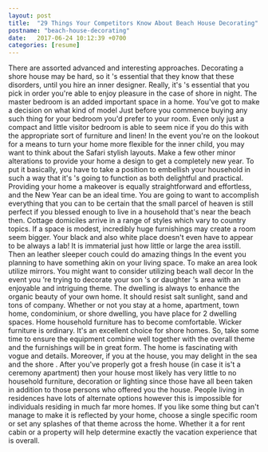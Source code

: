 ```yaml
---
layout: post
title:  "29 Things Your Competitors Know About Beach House Decorating"
postname: "beach-house-decorating"
date:   2017-06-24 10:12:39 +0700
categories: [resume]
---
```

There are assorted advanced and interesting approaches. Decorating a shore house may be hard, so it 's essential that they know that these disorders, until you hire an inner designer. Really, it's 's essential that you pick in order you're able to enjoy pleasure in the case of shore in night. The master bedroom is an added important space in a home. You've got to make a decision on what kind of model Just before you commence buying any such thing for your bedroom you'd prefer to your room. Even only just a compact and little visitor bedroom is able to seem nice if you do this with the appropriate sort of furniture and linen! In the event you're on the lookout for a means to turn your home more flexible for the inner child, you may want to think about the Safari stylish layouts. Make a few other minor alterations to provide your home a design to get a completely new year. To put it basically, you have to take a position to embellish your household in such a way that it's 's going to function as both delightful and practical. Providing your home a makeover is equally straightforward and effortless, and the New Year can be an ideal time. You are going to want to accomplish everything that you can to be certain that the small parcel of heaven is still perfect if you blessed enough to live in a household that's near the beach then. Cottage domiciles arrive in a range of styles which vary to country topics. If a space is modest, incredibly huge furnishings may create a room seem bigger. Your black and also white place doesn't even have to appear to be always a lab! It is immaterial just how little or large the area isstill. Then an leather sleeper couch could do amazing things In the event you planning to have something akin on your living space. To make an area look utilize mirrors. You might want to consider utilizing beach wall decor In the event you 're trying to decorate your son 's or daughter 's area with an enjoyable and intriguing theme. The dwelling is always to enhance the organic beauty of your own home. It should resist salt sunlight, sand and tons of company. Whether or not you stay at a home, apartment, town home, condominium, or shore dwelling, you have place for 2 dwelling spaces. Home household furniture has to become comfortable. Wicker furniture is ordinary. It's an excellent choice for shore homes. So, take some time to ensure the equipment combine well together with the overall theme and the furnishings will be in great form. The home is fascinating with vogue and details. Moreover, if you at the house, you may delight in the sea and the shore . After you've properly got a fresh house (in case it is't a ceremony apartment) then your house most likely has very little to no household furniture, decoration or lighting since those have all been taken in addition to those persons who offered you the house. People living in residences have lots of alternate options however this is impossible for individuals residing in much far more homes. If you like some thing but can't manage to make it is reflected by your home, choose a single specific room or set any splashes of that theme across the home. Whether it a for rent cabin or a property will help determine exactly the vacation experience that is overall.
